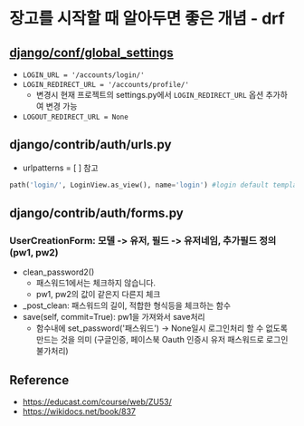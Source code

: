 # 장고를 시작할 때 알아두면 좋은 개념 - drf



##  [django/conf/global_settings](https://github.com/django/django/blob/master/django/conf/global_settings.py)

- `LOGIN_URL = '/accounts/login/'` 
- `LOGIN_REDIRECT_URL = '/accounts/profile/'`
  - 변경시 현재 프로젝트의 settings.py에서 `LOGIN_REDIRECT_URL` 옵션 추가하여 변경 가능
- `LOGOUT_REDIRECT_URL = None`



## django/contrib/auth/urls.py

- urlpatterns = [ ] 참고

```python
path('login/', LoginView.as_view(), name='login') #login default template_name = 'registration/login.html'
```



## django/contrib/auth/forms.py

### UserCreationForm: 모델 -> 유저, 필드 -> 유저네임, 추가필드 정의 (pw1, pw2)

- clean_password2()
  - 패스워드1에서는 체크하지 않습니다.
  - pw1, pw2의 값이 같은지 다른지 체크
- _post_clean: 패스워드의 길이, 적합한 형식등을 체크하는 함수 
- save(self, commit=True): pw1을 가져와서 save처리
  - 함수내에 set_password('패스워드') -> None일시 로그인처리 할 수 없도록 만드는 것을 의미 (구글인증, 페이스북 Oauth 인증시 유저 패스워드로 로그인 불가처리)



## Reference

- https://educast.com/course/web/ZU53/
- https://wikidocs.net/book/837